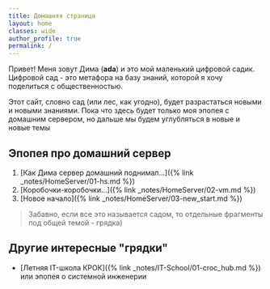 ```yaml
---
title: Домашняя страница
layout: home
classes: wide
author_profile: true
permalink: /
---
```


Привет! Меня зовут Дима (**ada**) и это мой маленький цифровой садик.
Цифровой сад - это метафора на базу знаний, которой я хочу поделиться с общественностью.

Этот сайт, словно сад (или лес, как угодно), будет разрастаться новыми и новыми знаниями.
Пока что здесь будет только моя эпопея с домашним сервером, но дальше мы будем углубляться в новые и новые темы

## Эпопея про домашний сервер <br>
1) [Как Дима сервер домашний поднимал...]({% link _notes/HomeServer/01-hs.md %}) <br>
2) [Коробочки-коробочки...]({% link _notes/HomeServer/02-vm.md %}) <br>
3) [Новое начало]({% link _notes/HomeServer/03-new_start.md %}) <br>

> Забавно, если все это называется садом, то отдельные фрагменты под общей темой - грядка)


## Другие интересные "грядки"

- [Летняя IT-школа  КРОК]({% link _notes/IT-School/01-croc_hub.md %}) или эпопея о системной инженерии